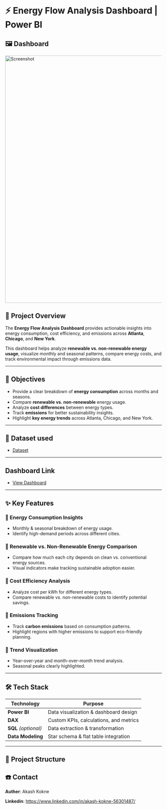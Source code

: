 # ⚡ Energy Flow Analysis Dashboard | Power BI

## 🖼️ Dashboard
<img width="1415" height="792" alt="Screenshot" src="https://github.com/user-attachments/assets/fe388adc-65d7-4953-ad85-8523c6201211" />


## 📌 Project Overview
The **Energy Flow Analysis Dashboard** provides actionable insights into energy consumption, cost efficiency, and emissions across **Atlanta**, **Chicago**, and **New York**.  

This dashboard helps analyze **renewable vs. non-renewable energy usage**, visualize monthly and seasonal patterns, compare energy costs, and track environmental impact through emissions data.

---

## 🎯 Objectives
- Provide a clear breakdown of **energy consumption** across months and seasons.
- Compare **renewable vs. non-renewable** energy usage.
- Analyze **cost differences** between energy types.
- Track **emissions** for better sustainability insights.
- Highlight **key energy trends** across Atlanta, Chicago, and New York.

---

## 📑 Dataset used
- <a href="https://github.com/akashkokne0214/Energy-Flow-Analysis/blob/main/Energy%20Dataset.zip">Dataset</a>

---

## Dashboard Link
- <a href="https://github.com/akashkokne0214/Energy-Flow-Analysis/blob/main/Screenshot.png">View Dashboard</a>

---

## ✨ Key Features
### 🔹 Energy Consumption Insights
- Monthly & seasonal breakdown of energy usage.
- Identify high-demand periods across different cities.

### 🔹 Renewable vs. Non-Renewable Energy Comparison
- Compare how much each city depends on clean vs. conventional energy sources.
- Visual indicators make tracking sustainable adoption easier.

### 🔹 Cost Efficiency Analysis
- Analyze cost per kWh for different energy types.
- Compare renewable vs. non-renewable costs to identify potential savings.

### 🔹 Emissions Tracking
- Track **carbon emissions** based on consumption patterns.
- Highlight regions with higher emissions to support eco-friendly planning.

### 🔹 Trend Visualization
- Year-over-year and month-over-month trend analysis.
- Seasonal peaks clearly highlighted.

---

## 🛠 Tech Stack
| **Technology** | **Purpose** |
|---------------|------------|
| **Power BI** | Data visualization & dashboard design |
| **DAX** | Custom KPIs, calculations, and metrics |
| **SQL** *(optional)* | Data extraction & transformation |
| **Data Modeling** | Star schema & flat table integration |

---

## 📂 Project Structure

## ☎️ Contact

**Auther**: Akash Kokne

**Linkedin**: https://www.linkedin.com/in/akash-kokne-56301487/



